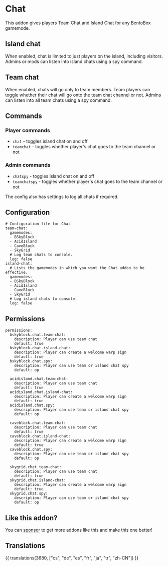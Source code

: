 # Chat
This addon gives players Team Chat and Island Chat for any BentoBox gamemode.

## Island chat

When enabled, chat is limited to just players on the island, including visitors. Admins or mods can listen into island chats using a spy command.

## Team chat

When enabled, chats will go only to team members. Team players can toggle whether their chat will go onto the team chat channel or not. Admins can listen into all team chats using a spy command.

## Commands
### Player commands

* `chat` - toggles island chat on and off
* `teamchat` - toggles whether player's chat goes to the team channel or not

### Admin commands

* `chatspy` - toggles island chat on and off
* `teamchatspy` - toggles whether player's chat goes to the team channel or not

The config also has settings to log all chats if required.

## Configuration

```
# Configuration file for Chat
team-chat:
  gamemodes:
  - BSkyBlock
  - AcidIsland
  - CaveBlock
  - SkyGrid
  # Log team chats to console.
  log: false
island-chat:
  # Lists the gamemodes in which you want the Chat addon to be effective.
  gamemodes:
  - BSkyBlock
  - AcidIsland
  - CaveBlock
  - SkyGrid
  # Log island chats to console.
  log: false
```

## Permissions

```
permissions:
  bskyblock.chat.team-chat:
    description: Player can use team chat
    default: true
  bskyblock.chat.island-chat:
    description: Player can create a welcome warp sign
    default: true
  bskyblock.chat.spy:
    description: Player can use team or island chat spy
    default: op

  acidisland.chat.team-chat:
    description: Player can use team chat
    default: true
  acidisland.chat.island-chat:
    description: Player can create a welcome warp sign
    default: true
  acidisland.chat.spy:
    description: Player can use team or island chat spy
    default: op

  caveblock.chat.team-chat:
    description: Player can use team chat
    default: true
  caveblock.chat.island-chat:
    description: Player can create a welcome warp sign
    default: true
  caveblock.chat.spy:
    description: Player can use team or island chat spy
    default: op

  skygrid.chat.team-chat:
    description: Player can use team chat
    default: true
  skygrid.chat.island-chat:
    description: Player can create a welcome warp sign
    default: true
  skygrid.chat.spy:
    description: Player can use team or island chat spy
    default: op

```

## Like this addon?
You can [sponsor](https://github.com/sponsors/tastybento) to get more addons like this and make this one better!

## Translations

{{ translations(3680, ["cs", "de", "es", "fr", "ja", "tr", "zh-CN"]) }}
